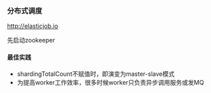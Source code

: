 ### 分布式调度
http://elasticjob.io

先启动zookeeper

#### 最佳实践
- shardingTotalCount不赋值时，即演变为master-slave模式
- 为提高worker工作效率，很多时候worker只负责异步调用服务或发MQ